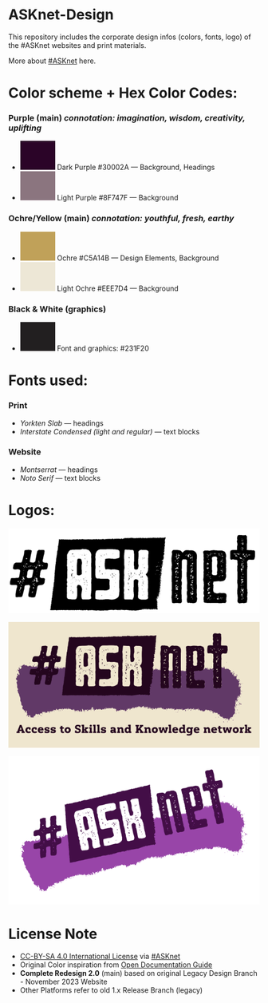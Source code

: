 # ASKnet-Design
This repository includes the corporate design infos (colors, fonts, logo) of the #ASKnet websites and print materials.

More about [#ASKnet](https://asknet.community/) here.

# **Color scheme + Hex Color Codes:**

### Purple (main) *connotation: imagination, wisdom, creativity, uplifting*

* ![#30002A](color-codes/30002A.png) Dark Purple #30002A — Background, Headings
* ![#8F747F](color-codes/8F747F.png) Light Purple #8F747F — Background

### Ochre/Yellow (main) *connotation: youthful, fresh, earthy*

* ![#C5A14B](color-codes/C5A14B.png) Ochre #C5A14B — Design Elements, Background
* ![#EEE7D4](color-codes/EEE7D4.png) Light Ochre #EEE7D4 — Background

### Black & White (graphics)

* ![#231F20](color-codes/231F20.png) Font and graphics: #231F20 

# **Fonts used:**

### Print

* *Yorkten Slab* — headings
* *Interstate Condensed (light and regular)* — text blocks

### Website

* *Montserrat* — headings
* *Noto Serif* — text blocks

# **Logos:**

![asknet-logo](logos/asknet-logo.png) 

![asknet-banner](logos/ASKnet_banner_03_2023.png)

![asknet-logo-variant](logos/ASKnet_backpack_graphic_08_2023.png)

# License Note
- [CC-BY-SA 4.0 International License](/LICENSE.md) via [#ASKnet](https://asknet.community)
- Original Color inspiration from [Open Documentation Guide](https://github.com/opencultureagency/Open-Documentation-Guide/)
- **Complete Redesign 2.0** (main) based on original Legacy Design Branch - November 2023 Website
- Other Platforms refer to old 1.x Release Branch (legacy)
